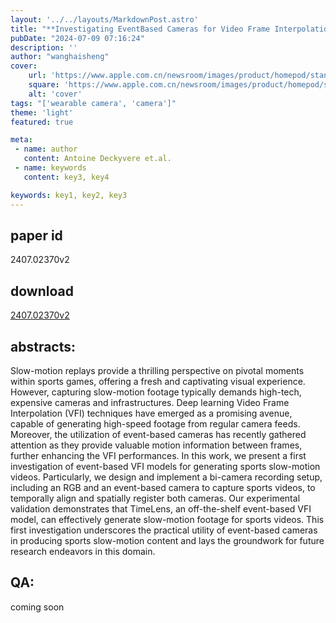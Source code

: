 ```yaml
---
layout: '../../layouts/MarkdownPost.astro'
title: "**Investigating EventBased Cameras for Video Frame Interpolation in Sports**"
pubDate: "2024-07-09 07:16:24"
description: ''
author: "wanghaisheng"
cover:
    url: 'https://www.apple.com.cn/newsroom/images/product/homepod/standard/Apple-HomePod-hero-230118_big.jpg.large_2x.jpg'
    square: 'https://www.apple.com.cn/newsroom/images/product/homepod/standard/Apple-HomePod-hero-230118_big.jpg.large_2x.jpg'
    alt: 'cover'
tags: "['wearable camera', 'camera']" 
theme: 'light'
featured: true

meta:
 - name: author
   content: Antoine Deckyvere et.al.
 - name: keywords
   content: key3, key4

keywords: key1, key2, key3
---
```


## paper id
2407.02370v2
## download
[2407.02370v2](http://arxiv.org/abs/2407.02370v2)
## abstracts:
Slow-motion replays provide a thrilling perspective on pivotal moments within sports games, offering a fresh and captivating visual experience. However, capturing slow-motion footage typically demands high-tech, expensive cameras and infrastructures. Deep learning Video Frame Interpolation (VFI) techniques have emerged as a promising avenue, capable of generating high-speed footage from regular camera feeds. Moreover, the utilization of event-based cameras has recently gathered attention as they provide valuable motion information between frames, further enhancing the VFI performances. In this work, we present a first investigation of event-based VFI models for generating sports slow-motion videos. Particularly, we design and implement a bi-camera recording setup, including an RGB and an event-based camera to capture sports videos, to temporally align and spatially register both cameras. Our experimental validation demonstrates that TimeLens, an off-the-shelf event-based VFI model, can effectively generate slow-motion footage for sports videos. This first investigation underscores the practical utility of event-based cameras in producing sports slow-motion content and lays the groundwork for future research endeavors in this domain.
## QA:
coming soon
